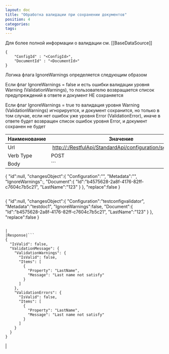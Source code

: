 ```yaml
---
layout: doc
title: "Обработка валидации при сохранении документов"
position: 4
categories: 
tags: 
---
```


Для более полной информации о валидации см. [[BaseDataSource]]

```
{
	"ConfigId" : "<ConfigId>",
	"DocumentId" : "<DocumentId>"
}
```

Логика флага IgnoreWarnings определяется следующим образом

Если флаг IgnoreWarnings = false и есть ошибки валидации уровня Warning (ValidationWarnings), то пользователю возвращается список предупреждений в ответе и документ НЕ сохраняется

Если флаг IgnoreWarnings = true то валидация уровня Warning (ValidationWarnings) игнорируется, и документ сохранится, но только в том случае, если нет ошибок уже уровня Error (ValidationError), иначе в ответе будет возвращен список ошибок уровня Error, и документ сохранен не будет

|Наименование|Значение|
|------------|--------|
|Url| [http://<servername>:<port>/RestfulApi/StandardApi/configuration/setdocument](http://10.0.0.12:9999/RestfulApi/StandardApi/configuration/setdocument)|
|Verb Type|POST|
|Body|```
{
   "id":null,
   "changesObject":{
      "Configuration":"<ConfigId>",
      "Metadata":"<DocumentId>",
      "IgnoreWarnings":<IgnoreWarnings>,
      "Document":{
         "Id":"b4575628-2a8f-4176-82ff-c7604c7b5c21",
         "LastName":"123"
      }
   },
   "replace":false
}
```

```
{
   "id":null,
   "changesObject":{
      "Configuration":"testconfigvalidator",
      "Metadata":"testdoc1",
      "IgnoreWarnings":false,
      "Document":{
         "Id":"b4575628-2a8f-4176-82ff-c7604c7b5c21",
         "LastName":"123"
      }
   },
   "replace":false
}
```

|
|Response|```
{
  "IsValid": false,
  "ValidationMessage": {
    "ValidationWarnings": {
      "IsValid": false,
      "Items": [
        {
          "Property": "LastName",
          "Message": "Last name not satisfy"
        }
      ]
    },
    "ValidationErrors": {
      "IsValid": false,
      "Items": [
        {
          "Property": "LastName",
          "Message": "Last name not satisfy"
        }
      ]
    }
  }
}
```

|

